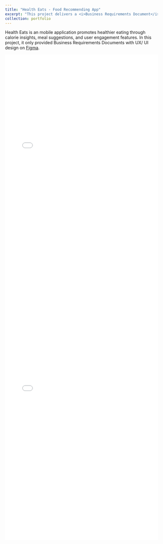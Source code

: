 ```yaml
---
title: "Health Eats - Food Recommending App"
excerpt: "This project delivers a <i>Business Requirements Document</i> for a mobile app that promotes healthier eating through calorie insights, meal suggestions, and user engagement features for busy individuals. <br/>"
collection: portfolio
---
```


Health Eats is an mobile application promotes healthier eating through calorie insights, meal suggestions, and user engagement features. In this project, it only provided Business Requirements Documents with UX/ UI design on [Figma](<https://www.figma.com/design/47er1kN4yTiJTJ9I6muEUK/Health-Eats-(Mobile-App)?node-id=427-2280&t=Lm9VePCX1l2C2Maj-1>).

<embed src="/files/Software Requirements Specification.pdf" type="application/pdf" width="100%" height="800px" />


<embed src="/files/Software Design Document.pdf" type="application/pdf" width="100%" height="800px" />
